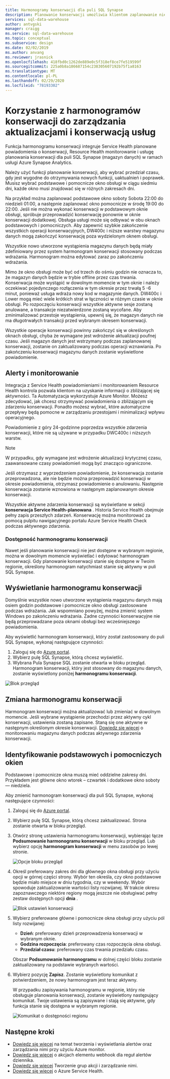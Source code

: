 ```yaml
---
title: Harmonogramy konserwacji dla puli SQL Synapse
description: Planowanie konserwacji umożliwia klientom zaplanowanie niezbędnych zaplanowanych zdarzeń konserwacji, których usługa Azure Synapse Analytics używa do tworzenia nowych funkcji, uaktualnień i poprawek.
services: sql-data-warehouse
author: antvgski
manager: craigg
ms.service: sql-data-warehouse
ms.topic: conceptual
ms.subservice: design
ms.date: 02/02/2019
ms.author: anvang
ms.reviewer: jrasnick
ms.openlocfilehash: 418fbd0c1262de889e0c5f318ef8ce7fe519599f
ms.sourcegitcommit: 225a0b8a186687154c238305607192b75f1a8163
ms.translationtype: MT
ms.contentlocale: pl-PL
ms.lasthandoff: 02/29/2020
ms.locfileid: "78193302"
---
```

# <a name="use-maintenance-schedules-to-manage-service-updates-and-maintenance"></a>Korzystanie z harmonogramów konserwacji do zarządzania aktualizacjami i konserwacją usług

Funkcja harmonogramu konserwacji integruje Service Health planowane powiadomienia o konserwacji, Resource Health monitorowanie i usługę planowania konserwacji dla puli SQL Synapse (magazyn danych) w ramach usługi Azure Synapse Analytics. 

Należy użyć funkcji planowanie konserwacji, aby wybrać przedział czasu, gdy jest wygodne do otrzymywania nowych funkcji, uaktualnień i poprawek. Musisz wybrać podstawowe i pomocnicze okno obsługi w ciągu siedmiu dni, każde okno musi znajdować się w różnych zakresach dni.

Na przykład można zaplanować podstawowe okno soboty Sobota 22:00 do niedzieli 01:00, a następnie zaplanować okno pomocnicze w środę 19:00 do 22:00. Jeśli nie można wykonać konserwacji w podstawowym oknie obsługi, spróbuje przeprowadzić konserwację ponownie w oknie konserwacji dodatkowej. Obsługa usługi może się odbywać w obu oknach podstawowych i pomocniczych. Aby zapewnić szybkie zakończenie wszystkich operacji konserwacyjnych, DW400c i niższe warstwy magazynu danych mogą zakończyć konserwację poza wydzielonym oknem obsługi.

Wszystkie nowo utworzone wystąpienia magazynu danych będą miały zdefiniowany przez system harmonogram konserwacji stosowany podczas wdrażania. Harmonogram można edytować zaraz po zakończeniu wdrażania.

Mimo że okno obsługi może być od trzech do ośmiu godzin nie oznacza to, że magazyn danych będzie w trybie offline przez czas trwania. Konserwacja może wystąpić w dowolnym momencie w tym oknie i należy oczekiwać pojedynczego rozłączenia w tym okresie przez trwałą 5 -6 minut, ponieważ usługa wdraża nowy kod w magazynie danych. DW400c i Lower mogą mieć wiele krótkich strat w łączności w różnym czasie w oknie obsługi. Po rozpoczęciu konserwacji wszystkie aktywne sesje zostaną anulowane, a transakcje niezatwierdzone zostaną wycofane. Aby zminimalizować przestoje wystąpienia, upewnij się, że magazyn danych nie ma długotrwałych transakcji przed wybranym okresem konserwacji.

Wszystkie operacje konserwacji powinny zakończyć się w określonych oknach obsługi, chyba że wymagane jest wdrożenie aktualizacji poufnej czasu. Jeśli magazyn danych jest wstrzymany podczas zaplanowanej konserwacji, zostanie on zaktualizowany podczas operacji wznawiania. Po zakończeniu konserwacji magazynu danych zostanie wyświetlone powiadomienie.

## <a name="alerts-and-monitoring"></a>Alerty i monitorowanie

Integracja z Service Health powiadomieniami i monitorowaniem Resource Health kontrola pozwala klientom na uzyskanie informacji o zbliżającej się aktywności. Ta Automatyzacja wykorzystuje Azure Monitor. Możesz zdecydować, jak chcesz otrzymywać powiadomienia o zbliżającym się zdarzeniu konserwacji. Ponadto możesz wybrać, które automatyczne przepływy będą pomocne w zarządzaniu przestojami i minimalizacji wpływu operacyjnego.

Powiadomienie z góry 24-godzinne poprzedza wszystkie zdarzenia konserwacji, które nie są używane w przypadku DWC400c i niższych warstw.

> [!NOTE]
> W przypadku, gdy wymagane jest wdrożenie aktualizacji krytycznej czasu, zaawansowane czasy powiadomień mogą być znacząco ograniczone.

Jeśli otrzymasz z wyprzedzeniem powiadomienie, że konserwacja zostanie przeprowadzona, ale nie będzie można przeprowadzić konserwacji w okresie powiadomienia, otrzymasz powiadomienie o anulowaniu. Następnie konserwacja zostanie wznowiona w następnym zaplanowanym okresie konserwacji.

Wszystkie aktywne zdarzenia konserwacji są wyświetlane w sekcji **konserwacja Service Health-planowana** . Historia Service Health obejmuje pełny zapis przeszłych zdarzeń. Konserwację można monitorować za pomocą pulpitu nawigacyjnego portalu Azure Service Health Check podczas aktywnego zdarzenia.

### <a name="maintenance-schedule-availability"></a>Dostępność harmonogramu konserwacji

Nawet jeśli planowanie konserwacji nie jest dostępne w wybranym regionie, można w dowolnym momencie wyświetlać i edytować harmonogram konserwacji. Gdy planowanie konserwacji stanie się dostępne w Twoim regionie, określony harmonogram natychmiast stanie się aktywny w puli SQL Synapse.

## <a name="view-a-maintenance-schedule"></a>Wyświetlanie harmonogramu konserwacji 

Domyślnie wszystkie nowo utworzone wystąpienia magazynu danych mają osiem godzin podstawowe i pomocnicze okno obsługi zastosowane podczas wdrażania. Jak wspomniano powyżej, można zmienić system Windows po zakończeniu wdrażania. Żadne czynności konserwacyjne nie będą przeprowadzane poza oknami obsługi bez wcześniejszego powiadomienia.

Aby wyświetlić harmonogram konserwacji, który został zastosowany do puli SQL Synapse, wykonaj następujące czynności:

1.  Zaloguj się do [Azure portal](https://portal.azure.com/).
2.  Wybierz pulę SQL Synapse, którą chcesz wyświetlić. 
3.  Wybrana Pula Synapse SQL zostanie otwarta w bloku przegląd. Harmonogram konserwacji, który jest stosowany do magazynu danych, zostanie wyświetlony poniżej **harmonogramu konserwacji**.

![Blok przegląd](media/sql-data-warehouse-maintenance-scheduling/clear-overview-blade.PNG)

## <a name="change-a-maintenance-schedule"></a>Zmiana harmonogramu konserwacji 

Harmonogram konserwacji można aktualizować lub zmieniać w dowolnym momencie. Jeśli wybrane wystąpienie przechodzi przez aktywny cykl konserwacji, ustawienia zostaną zapisane. Staną się one aktywne w następnym określonym okresie konserwacji. [Dowiedz się więcej](../service-health/resource-health-overview.md) o monitorowaniu magazynu danych podczas aktywnego zdarzenia konserwacji. 

## <a name="identifying-the-primary-and-secondary-windows"></a>Identyfikowanie podstawowych i pomocniczych okien

Podstawowe i pomocnicze okna muszą mieć oddzielne zakresy dni. Przykładem jest główne okno wtorek – czwartek i dodatkowe okno soboty — niedziela.

Aby zmienić harmonogram konserwacji dla puli SQL Synapse, wykonaj następujące czynności:
1.  Zaloguj się do [Azure portal](https://portal.azure.com/).
2.  Wybierz pulę SQL Synapse, którą chcesz zaktualizować. Strona zostanie otwarta w bloku przegląd. 
3.  Otwórz stronę ustawienia harmonogramu konserwacji, wybierając łącze **Podsumowanie harmonogramu konserwacji** w bloku przegląd. Lub wybierz opcję **harmonogram konserwacji** w menu zasobów po lewej stronie.  

    ![Opcje bloku przegląd](media/sql-data-warehouse-maintenance-scheduling/maintenance-change-option.png)

4. Określ preferowany zakres dni dla głównego okna obsługi przy użyciu opcji w górnej części strony. Wybór ten określa, czy okno podstawowe będzie miało miejsce w dniu tygodnia, czy w weekendy. Wybór spowoduje zaktualizowanie wartości listy rozwijanej. W trakcie okresu zapoznawczego niektóre regiony mogą jeszcze nie obsługiwać pełny zestaw dostępnych opcji **dnia** .

   ![Blok ustawień konserwacji](media/sql-data-warehouse-maintenance-scheduling/maintenance-settings-page.png)

5. Wybierz preferowane główne i pomocnicze okna obsługi przy użyciu pól listy rozwijanej:
   - **Dzień**: preferowany dzień przeprowadzenia konserwacji w wybranym oknie.
   - **Godzina rozpoczęcia**: preferowany czas rozpoczęcia okna obsługi.
   - **Przedział czasu**: preferowany czas trwania przedziału czasu.

   Obszar **Podsumowanie harmonogramu** w dolnej części bloku zostanie zaktualizowany na podstawie wybranych wartości. 
  
6. Wybierz pozycję **Zapisz**. Zostanie wyświetlony komunikat z potwierdzeniem, że nowy harmonogram jest teraz aktywny. 

   W przypadku zapisywania harmonogramu w regionie, który nie obsługuje planowania konserwacji, zostanie wyświetlony następujący komunikat. Twoje ustawienia są zapisywane i stają się aktywne, gdy funkcja stanie się dostępna w wybranym regionie.    

   ![Komunikat o dostępności regionu](media/sql-data-warehouse-maintenance-scheduling/maintenance-not-active-toast.png)

## <a name="next-steps"></a>Następne kroki
- [Dowiedz się więcej](../monitoring-and-diagnostics/monitor-alerts-unified-usage.md) na temat tworzenia i wyświetlania alertów oraz zarządzania nimi przy użyciu Azure monitor.
- [Dowiedz się więcej](../monitoring-and-diagnostics/monitor-alerts-unified-log-webhook.md) o akcjach elementu webhook dla reguł alertów dziennika.
- [Dowiedz się więcej](../monitoring-and-diagnostics/monitoring-action-groups.md) Tworzenie grup akcji i zarządzanie nimi.
- [Dowiedz się więcej](../service-health/service-health-overview.md) o Azure Service Health.
